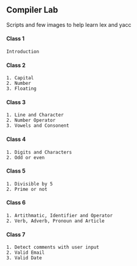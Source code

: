 ## Compiler Lab
Scripts and few images to help learn lex and yacc

#### Class 1
```
Introduction
```

#### Class 2
```
1. Capital
2. Number
3. Floating
```

#### Class 3
```
1. Line and Character
2. Number Operator
3. Vowels and Consonent
```

#### Class 4
```
1. Digits and Characters
2. Odd or even
```

#### Class 5
```
1. Divisible by 5
2. Prime or not
```

#### Class 6
```
1. Artithmatic, Identifier and Operator
2. Verb, Adverb, Pronoun and Article
```

#### Class 7
```
1. Detect comments with user input
2. Valid Email
3. Valid Date
```
